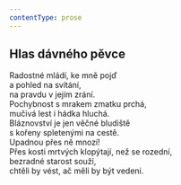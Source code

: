 ```yaml
---
contentType: prose
---
```


## Hlas dávného pěvce

Radostné mládí, ke mně pojď  
a pohled na svítání,  
na pravdu v jejím zrání.  
Pochybnost s mrakem zmatku prchá,  
mučivá lest i hádka hluchá.  
Bláznovství je jen věčné bludiště  
s kořeny spletenými na cestě.  
Upadnou přes ně mnozí!  
Přes kosti mrtvých klopýtají, než se rozední,  
bezradné starost souží,  
chtěli by vést, ač měli by být vedeni.

